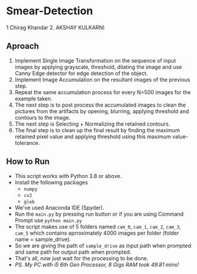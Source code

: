# Smear-Detection 

1  Chirag Khandar
2. AKSHAY KULKARNI

## Aproach

1. Implement Single Image Transformation on the sequence of input images by applying grayscale, threshold, dilating the image and use Canny Edge detector for edge detection of the object.
2. Implement Image Accumulation on the resultant images of the previous step.
3. Repeat the same accumulation process for every N=500 images for the example taken.
4. The next step is to post process the accumulated images to clean the pictures from the artifacts by opening, blurring, applying threshold and contours to the image.
5. The next step is Selecting + Normalizing the retained contours.
6. The final step is to clean up the final result by finding the maximum retained pixel value and applying threshold using this maximum value- tolerance.


## How to Run

* This script works with Python 3.8 or above.
* Install the following packages
  * `numpy`
  * `cv2`
  * `glob`
* We've used Anaconda IDE (Spyder).
* Run the `main.py` by pressing run button or if you are using Command Prompt use `python main.py`
* The script makes use of 5 folders named `cam_0`, `cam_1`, `cam_2`, `cam_3`, `cam_5` which contains aprroximately 4000 images per folder (folder name = sample_drive).
* So we are giving the path of `sample_drive` as input path when prompted and same path for output path when prompted.
* That's all, now just wait for the processing to be done.
* *PS. My PC with i5 6th Gen Processor, 8 Gigs RAM took 49.81 mins!*
